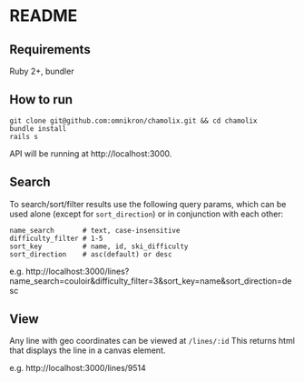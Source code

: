 # README

## Requirements
Ruby 2+, bundler

## How to run
```
git clone git@github.com:omnikron/chamolix.git && cd chamolix
bundle install
rails s
```

API will be running at http://localhost:3000.

## Search
To search/sort/filter results use the following query params, which can be used
alone (except for `sort_direction`) or in conjunction with each other:

```
name_search       # text, case-insensitive
difficulty_filter # 1-5
sort_key          # name, id, ski_difficulty
sort_direction    # asc(default) or desc
```

e.g.
http://localhost:3000/lines?name_search=couloir&difficulty_filter=3&sort_key=name&sort_direction=desc


## View
Any line with geo coordinates can be viewed at `/lines/:id` This returns html
that displays the line in a canvas element.

e.g.  http://localhost:3000/lines/9514
